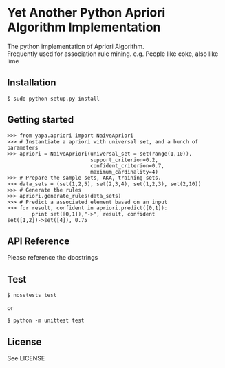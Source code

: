 # Yet Another Python Apriori Algorithm Implementation

The python implementation of Apriori Algorithm.  
Frequently used for association rule mining. e.g. People like coke, also like
lime

## Installation

    $ sudo python setup.py install

## Getting started

    >>> from yapa.apriori import NaiveApriori
    >>> # Instantiate a apriori with universal set, and a bunch of parameters
    >>> apriori = NaiveApriori(universal_set = set(range(1,10)),
                               support_criterion=0.2,
                               confident_criterion=0.7,
                               maximum_cardinality=4)
    >>> # Prepare the sample sets, AKA, training sets.
    >>> data_sets = (set(1,2,5), set(2,3,4), set(1,2,3), set(2,10))
    >>> # Generate the rules
    >>> apriori.generate_rules(data_sets)
    >>> # Predict a associated element based on an input
    >>> for result, confident in apriori.predict([0,1]):
            print set([0,1]),"->", result, confident
    set([1,2])->set([4]), 0.75

## API Reference

Please reference the docstrings

## Test

    $ nosetests test
    
or  

    $ python -m unittest test 

## License

See LICENSE

